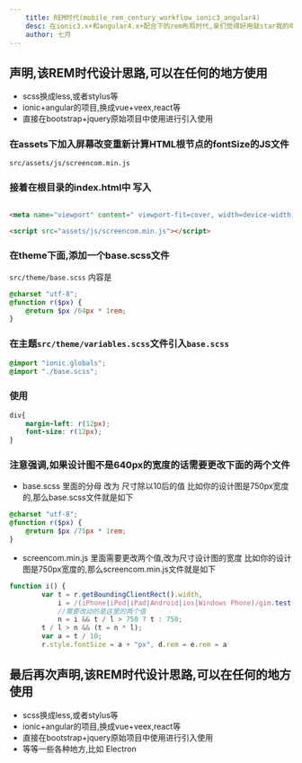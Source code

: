 ```yaml
---
    title: REM时代(mobile_rem_century_workflow_ionic3_angular4)
    desc: 在ionic3.x+和angular4.x+配合下的rem布局时代,亲们觉得好用就star我的吧
    author: 七月
---
```


## 声明,该REM时代设计思路,可以在任何的地方使用
- scss换成less,或者stylus等
- ionic+angular的项目,换成vue+veex,react等
- 直接在bootstrap+jquery原始项目中使用进行引入使用
 

### 在assets下加入屏幕改变重新计算HTML根节点的fontSize的JS文件
`src/assets/js/screencom.min.js`
### 接着在根目录的index.html中 写入
```html

<meta name="viewport" content=" viewport-fit=cover, width=device-width, initial-scale=1.0, minimum-scale=1.0, maximum-scale=1.0, user-scalable=no">

<script src="assets/js/screencom.min.js"></script>

```
### 在theme下面,添加一个base.scss文件
`src/theme/base.scss`
内容是
```scss
@charset "utf-8";
@function r($px) {
    @return $px /64px * 1rem;
}
```
### 在主题`src/theme/variables.scss`文件引入`base.scss`

```css
@import "ionic.globals";
@import "./base.scss";
```
### 使用
```scss
div{
    margin-left: r(12px);
    font-size: r(12px);
}
```


### 注意强调,如果设计图不是640px的宽度的话需要更改下面的两个文件

- base.scss 里面的分母 改为 尺寸除以10后的值
比如你的设计图是750px宽度的,那么base.scss文件就是如下
```scss
@charset "utf-8";
@function r($px) {
    @return $px /75px * 1rem;
}
```
- screencom.min.js 里面需要更改两个值,改为尺寸设计图的宽度
比如你的设计图是750px宽度的,那么screencom.min.js文件就是如下
```javascript
function i() {
        var t = r.getBoundingClientRect().width,
            i = /(iPhone|iPod|iPad|Android|ios|Windows Phone)/gim.test(navigator.userAgent),
            //需要改动的是这里的两个值
            n = i && t / l > 750 ? t : 750;
        t / l > n && (t = n * l);
        var a = t / 10;
        r.style.fontSize = a + "px", d.rem = e.rem = a
```

## 最后再次声明,该REM时代设计思路,可以在任何的地方使用
- scss换成less,或者stylus等
- ionic+angular的项目,换成vue+veex,react等
- 直接在bootstrap+jquery原始项目中使用进行引入使用
- 等等一些各种地方,比如 Electron
 
